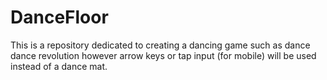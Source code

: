 # DanceFloor
This is a repository dedicated to creating a dancing game such as dance dance revolution however arrow keys or tap input (for mobile) will be used instead of a dance mat.
